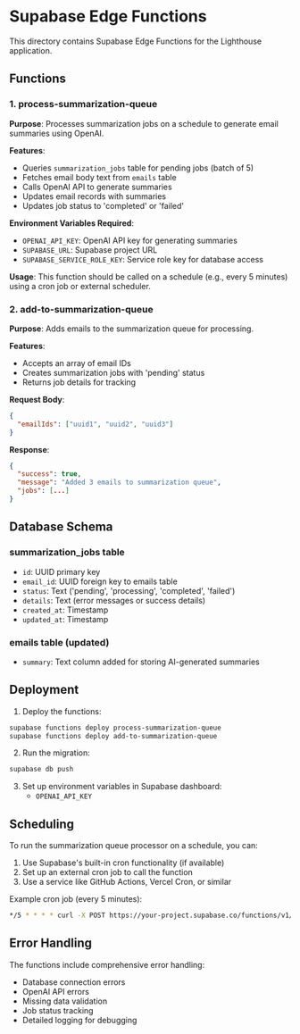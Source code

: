 # Supabase Edge Functions

This directory contains Supabase Edge Functions for the Lighthouse application.

## Functions

### 1. process-summarization-queue

**Purpose**: Processes summarization jobs on a schedule to generate email summaries using OpenAI.

**Features**:
- Queries `summarization_jobs` table for pending jobs (batch of 5)
- Fetches email body text from `emails` table
- Calls OpenAI API to generate summaries
- Updates email records with summaries
- Updates job status to 'completed' or 'failed'

**Environment Variables Required**:
- `OPENAI_API_KEY`: OpenAI API key for generating summaries
- `SUPABASE_URL`: Supabase project URL
- `SUPABASE_SERVICE_ROLE_KEY`: Service role key for database access

**Usage**: This function should be called on a schedule (e.g., every 5 minutes) using a cron job or external scheduler.

### 2. add-to-summarization-queue

**Purpose**: Adds emails to the summarization queue for processing.

**Features**:
- Accepts an array of email IDs
- Creates summarization jobs with 'pending' status
- Returns job details for tracking

**Request Body**:
```json
{
  "emailIds": ["uuid1", "uuid2", "uuid3"]
}
```

**Response**:
```json
{
  "success": true,
  "message": "Added 3 emails to summarization queue",
  "jobs": [...]
}
```

## Database Schema

### summarization_jobs table
- `id`: UUID primary key
- `email_id`: UUID foreign key to emails table
- `status`: Text ('pending', 'processing', 'completed', 'failed')
- `details`: Text (error messages or success details)
- `created_at`: Timestamp
- `updated_at`: Timestamp

### emails table (updated)
- `summary`: Text column added for storing AI-generated summaries

## Deployment

1. Deploy the functions:
```bash
supabase functions deploy process-summarization-queue
supabase functions deploy add-to-summarization-queue
```

2. Run the migration:
```bash
supabase db push
```

3. Set up environment variables in Supabase dashboard:
   - `OPENAI_API_KEY`

## Scheduling

To run the summarization queue processor on a schedule, you can:

1. Use Supabase's built-in cron functionality (if available)
2. Set up an external cron job to call the function
3. Use a service like GitHub Actions, Vercel Cron, or similar

Example cron job (every 5 minutes):
```bash
*/5 * * * * curl -X POST https://your-project.supabase.co/functions/v1/process-summarization-queue
```

## Error Handling

The functions include comprehensive error handling:
- Database connection errors
- OpenAI API errors
- Missing data validation
- Job status tracking
- Detailed logging for debugging
